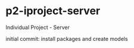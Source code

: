 # p2-iproject-server
Individual Project - Server

initial commit:
install packages and create models
